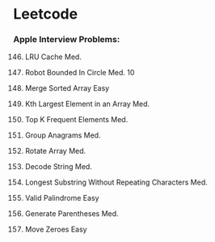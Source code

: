 # Leetcode

### Apple Interview Problems:
146. LRU Cache Med.

1041. Robot Bounded In Circle Med. 10

88. Merge Sorted Array Easy

215. Kth Largest Element in an Array Med.

347. Top K Frequent Elements Med.

49. Group Anagrams Med.

189. Rotate Array Med.

394. Decode String Med.

3. Longest Substring Without Repeating Characters Med.

125. Valid Palindrome Easy

22. Generate Parentheses Med.

283. Move Zeroes Easy

